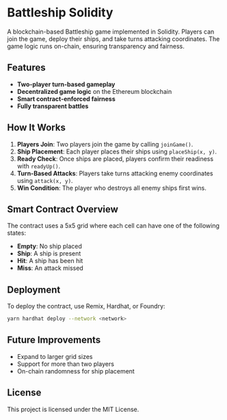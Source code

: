 # Battleship Solidity

A blockchain-based Battleship game implemented in Solidity. Players can join the game, deploy their ships, and take turns attacking coordinates. The game logic runs on-chain, ensuring transparency and fairness.

## Features
- **Two-player turn-based gameplay**
- **Decentralized game logic** on the Ethereum blockchain
- **Smart contract-enforced fairness**
- **Fully transparent battles**  

## How It Works
1. **Players Join**: Two players join the game by calling `joinGame()`.
2. **Ship Placement**: Each player places their ships using `placeShip(x, y)`. 
3. **Ready Check**: Once ships are placed, players confirm their readiness with `readyUp()`.
4. **Turn-Based Attacks**: Players take turns attacking enemy coordinates using `attack(x, y)`.
5. **Win Condition**: The player who destroys all enemy ships first wins.  
 
## Smart Contract Overview 
The contract uses a 5x5 grid where each cell can have one of the following states:
- **Empty**: No ship placed
- **Ship**: A ship is present
- **Hit**: A ship has been hit   
- **Miss**: An attack missed

## Deployment
To deploy the contract, use Remix, Hardhat, or Foundry:
```sh
yarn hardhat deploy --network <network>
```

## Future Improvements
- Expand to larger grid sizes
- Support for more than two players
- On-chain randomness for ship placement

## License
This project is licensed under the MIT License.

